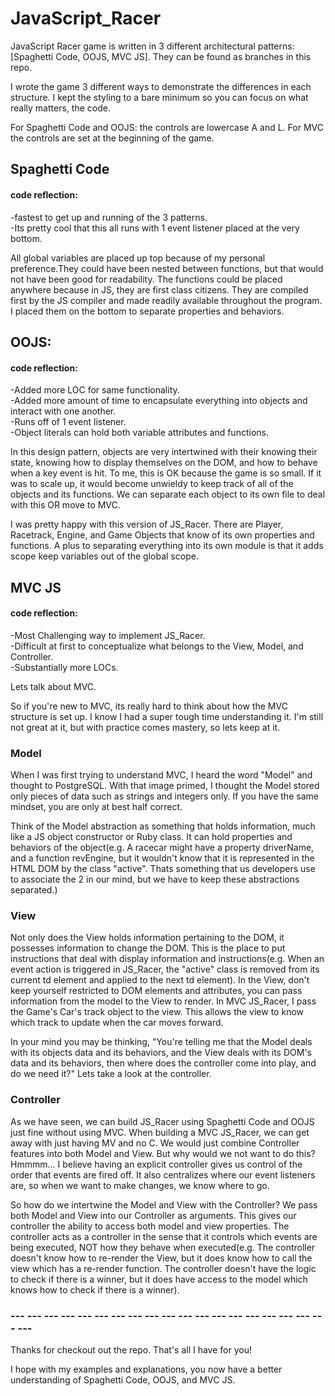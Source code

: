 # JavaScript_Racer
JavaScript Racer game is written in 3 different architectural patterns: [Spaghetti Code, OOJS, MVC JS]. They can be found as branches in this repo.

I wrote the game 3 different ways to demonstrate the differences in each structure. I kept the styling to a bare minimum so you can focus on what really matters, the code.

For Spaghetti Code and OOJS: the controls are lowercase A and L.
For MVC the controls are set at the beginning of the game.

## Spaghetti Code
#### code reflection:
-fastest to get up and running of the 3 patterns. <br />
-Its pretty cool that this all runs with 1 event listener placed at the very bottom. <br />

  All global variables are placed up top because of my personal preference.They could have been nested between functions, but that would not have been good for readability.  The functions could be placed anywhere because in JS, they are first class citizens. They are compiled first by the JS compiler and made readily available throughout the program. I placed them on the bottom to separate properties and behaviors.

## OOJS:
#### code reflection:
-Added more LOC for same functionality. <br />
-Added more amount of time to encapsulate everything into objects and interact with one another. <br />
-Runs off of 1 event listener. <br />
-Object literals can hold both variable attributes and functions. <br />

In this design pattern, objects are very intertwined with their knowing their state, knowing how to display themselves on the DOM, and how to behave when a key event is hit. To me, this is OK because the game is so small. If it was to scale up, it would become unwieldy to keep track of all of the objects and its functions. We can separate each object to its own file to deal with this OR move to MVC.

I was pretty happy with this version of JS_Racer. There are Player, Racetrack, Engine, and Game Objects that know of its own properties and functions. A plus to separating everything into its own module is that it adds scope keep variables out of the global scope.

## MVC JS
#### code reflection:
-Most Challenging way to implement JS_Racer. <br />
-Difficult at first to conceptualize what belongs to the View, Model, and Controller. <br />
-Substantially more LOCs. <br />

Lets talk about MVC.

So if you're new to MVC, its really hard to think about how the MVC structure is set up. I know I had a super tough time understanding it. I'm still not great at it, but with practice comes mastery, so lets keep at it.

### Model

When I was first trying to understand MVC, I heard the word "Model" and thought to PostgreSQL. With that image primed, I thought the Model stored only pieces of data such as strings and integers only. If you have the same mindset, you are only at best half correct.

Think of the Model abstraction as something that holds information, much like a JS object constructor or Ruby class. It can hold properties and behaviors of the object(e.g. A racecar might have a property driverName, and a function revEngine, but it wouldn't know that it is represented in the HTML DOM by the class "active". Thats something that us developers use to associate the 2 in our mind, but we have to keep these abstractions separated.)

### View

Not only does the View holds information pertaining to the DOM, it possesses information to change the DOM. This is the place to put instructions that deal with display information and instructions(e.g. When an event action is triggered in JS_Racer, the "active" class is removed from its current td element and applied to the next td element). In the View, don't keep yourself restricted to DOM elements and attributes, you can pass information from the model to the View to render. In MVC JS_Racer, I pass the Game's Car's track object to the view. This allows the view to know which track to update when the car moves forward.

In your mind you may be thinking, "You're telling me that the Model deals with its objects data and its behaviors, and the View deals with its DOM's data and its behaviors, then where does the controller come into play, and do we need it?" Lets take a look at the controller.

### Controller

As we have seen, we can build JS_Racer using Spaghetti Code and OOJS just fine without using MVC. When building a MVC JS_Racer, we can get away with just having MV and no C. We would just combine Controller features into both Model and View. But why would we not want to do this? Hmmmm... I believe having an explicit controller gives us control of the order that events are fired off. It also centralizes where our event listeners are, so when we want to make changes, we know where to go.

So how do we intertwine the Model and View with the Controller? We pass both Model and View into our Controller as arguments. This gives our controller the ability to access both model and view properties. The controller acts as a controller in the sense that it controls which events are being executed, NOT how they behave when executed(e.g. The controller doesn't know how to re-render the View, but it does know how to call the view which has a re-render function. The controller doesn't have the logic to check if there is a winner, but it does have access to the model which knows how to check if there is a winner).

### --- --- --- --- --- --- --- --- --- --- --- --- --- --- --- --- --- --- --- ---
Thanks for checkout out the repo. That's all I have for you!

I hope with my examples and explanations, you now have a better understanding of Spaghetti Code, OOJS, and MVC JS.